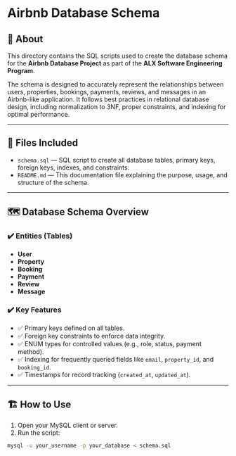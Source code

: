 # Airbnb Database Schema

## 📄 About

This directory contains the SQL scripts used to create the database schema for the **Airbnb Database Project** as part of the **ALX Software Engineering Program**.

The schema is designed to accurately represent the relationships between users, properties, bookings, payments, reviews, and messages in an Airbnb-like application. It follows best practices in relational database design, including normalization to 3NF, proper constraints, and indexing for optimal performance.

---

## 📂 Files Included

- `schema.sql` — SQL script to create all database tables, primary keys, foreign keys, indexes, and constraints.
- `README.md` — This documentation file explaining the purpose, usage, and structure of the schema.

---

## 🗺️ Database Schema Overview

### ✔️ Entities (Tables)

- **User**
- **Property**
- **Booking**
- **Payment**
- **Review**
- **Message**

### ✔️ Key Features

- ✅ Primary keys defined on all tables.
- ✅ Foreign key constraints to enforce data integrity.
- ✅ ENUM types for controlled values (e.g., role, status, payment method).
- ✅ Indexing for frequently queried fields like `email`, `property_id`, and `booking_id`.
- ✅ Timestamps for record tracking (`created_at`, `updated_at`).

---

## 🏗️ How to Use

1. Open your MySQL client or server.
2. Run the script:

```bash
mysql -u your_username -p your_database < schema.sql
